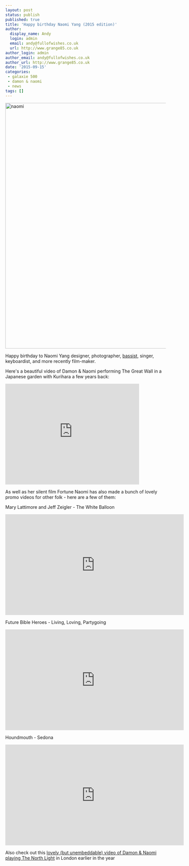 ```yaml
---
layout: post
status: publish
published: true
title: 'Happy birthday Naomi Yang (2015 edition)'
author:
  display_name: Andy
  login: admin
  email: andy@fullofwishes.co.uk
  url: http://www.grange85.co.uk
author_login: admin
author_email: andy@fullofwishes.co.uk
author_url: http://www.grange85.co.uk
date: '2015-09-15'
categories:
 - galaxie 500
 - damon & naomi
 - news
tags: []
---
```

<a data-flickr-embed="true"  href="https://www.flickr.com/photos/21019476@N00/132758253/in/photolist-cJqpp-3yyEju-47YCGe-49pjPS-rKGUfn-rZSeKu-fAXs3E-8gddMc-fQvcU6-9GnZiM-5SPBJN-47Wcjx-5SPzVQ-7XJW5a-553cyZ-nnSaAM-nEmske-nnSaVp-8abaSY-5XumoT-nEksAA-nCiJzC-nG8PxM-9nHgZ4-9nLjK9-8a7VHX-8a7Usz-8abbeJ-8ab9X1-8a7UB6-8ab961-8a7Vbe-8ab9Nf-8abar5-8a7URZ-8ab9ju-8ab9nS-8a7WnX-41kcq8-9ynrdr-8a7Vdp-8a7WdV-8abafw-8abat7-8abaXE-8ab9fw-8a7Uyk-8abazd-8ab98s-8a7UP2" title="naomi"><img src="https://farm1.staticflickr.com/49/132758253_3d7393a8e9_b.jpg" width="1024" height="768" alt="naomi"></a>

Happy birthday to Naomi Yang designer, photographer, <a href="/2012/05/23/naomi-yang-and-her-gibson-eb-2/">bassist</a>, singer, keyboardist, and more recently film-maker.

Here's a beautiful video of Damon & Naomi performing The Great Wall in a Japanese garden with Kurihara a few years back:
<iframe width="420" height="315" src="https://www.youtube.com/embed/WuoZwYtgUbQ" frameborder="0" allowfullscreen></iframe>

As well as her silent film Fortune Naomi has also made a bunch of lovely promo videos for other folk - here are a few of them:

Mary Lattimore and Jeff Zeigler - The White Balloon
<iframe width="560" height="315" src="https://www.youtube.com/embed/8hkN_GZxaPA" frameborder="0" allowfullscreen></iframe> 

Future Bible Heroes - Living, Loving, Partygoing
<iframe width="560" height="315" src="https://www.youtube.com/embed/9iWbsS63NNo" frameborder="0" allowfullscreen></iframe>

Houndmouth - Sedona
<iframe width="560" height="315" src="https://www.youtube.com/embed/Y8wifV5RYr8" frameborder="0" allowfullscreen></iframe>


Also check out this <a href="/2015/05/09/video-damon-naomi-playing-the-north-light-in-london/">lovely (but unembeddable) video of Damon & Naomi playing The North Light</a> in London earlier in the year
